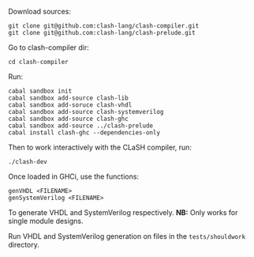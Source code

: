 Download sources:
```
git clone git@github.com:clash-lang/clash-compiler.git
git clone git@github.com:clash-lang/clash-prelude.git
```

Go to clash-compiler dir:
```
cd clash-compiler
```

Run:
```
cabal sandbox init
cabal sandbox add-source clash-lib
cabal sandbox add-soruce clash-vhdl
cabal sandbox add-source clash-systemverilog
cabal sandbox add-source clash-ghc
cabal sandbox add-source ../clash-prelude
cabal install clash-ghc --dependencies-only
```

Then to work interactively with the CLaSH compiler, run:
```
./clash-dev
```

Once loaded in GHCi, use the functions:

```
genVHDL <FILENAME>
genSystemVerilog <FILENAME>
```

To generate VHDL and SystemVerilog respectively.
__NB:__ Only works for single module designs.

Run VHDL and SystemVerilog generation on files in the `tests/shouldwork` directory.
